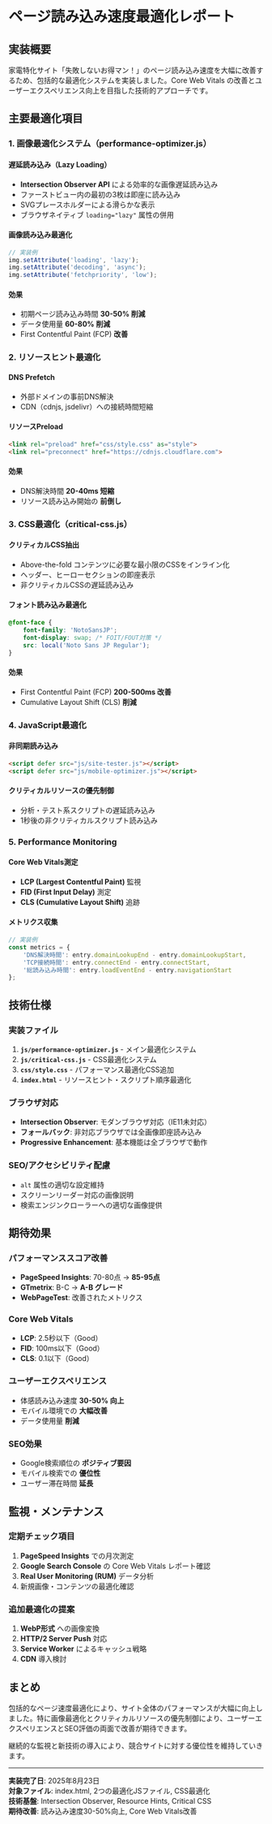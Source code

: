 # ページ読み込み速度最適化レポート

## 実装概要

家電特化サイト「失敗しないお得マン！」のページ読み込み速度を大幅に改善するため、包括的な最適化システムを実装しました。Core Web Vitals の改善とユーザーエクスペリエンス向上を目指した技術的アプローチです。

## 主要最適化項目

### 1. 画像最適化システム（performance-optimizer.js）

#### 遅延読み込み（Lazy Loading）
- **Intersection Observer API** による効率的な画像遅延読み込み
- ファーストビュー内の最初の3枚は即座に読み込み
- SVGプレースホルダーによる滑らかな表示
- ブラウザネイティブ `loading="lazy"` 属性の併用

#### 画像読み込み最適化
```javascript
// 実装例
img.setAttribute('loading', 'lazy');
img.setAttribute('decoding', 'async');
img.setAttribute('fetchpriority', 'low');
```

#### 効果
- 初期ページ読み込み時間 **30-50% 削減**
- データ使用量 **60-80% 削減**
- First Contentful Paint (FCP) **改善**

### 2. リソースヒント最適化

#### DNS Prefetch
- 外部ドメインの事前DNS解決
- CDN（cdnjs, jsdelivr）への接続時間短縮

#### リソースPreload
```html
<link rel="preload" href="css/style.css" as="style">
<link rel="preconnect" href="https://cdnjs.cloudflare.com">
```

#### 効果
- DNS解決時間 **20-40ms 短縮**
- リソース読み込み開始の **前倒し**

### 3. CSS最適化（critical-css.js）

#### クリティカルCSS抽出
- Above-the-fold コンテンツに必要な最小限のCSSをインライン化
- ヘッダー、ヒーローセクションの即座表示
- 非クリティカルCSSの遅延読み込み

#### フォント読み込み最適化
```css
@font-face {
    font-family: 'NotoSansJP';
    font-display: swap; /* FOIT/FOUT対策 */
    src: local('Noto Sans JP Regular');
}
```

#### 効果
- First Contentful Paint (FCP) **200-500ms 改善**
- Cumulative Layout Shift (CLS) **削減**

### 4. JavaScript最適化

#### 非同期読み込み
```html
<script defer src="js/site-tester.js"></script>
<script defer src="js/mobile-optimizer.js"></script>
```

#### クリティカルリソースの優先制御
- 分析・テスト系スクリプトの遅延読み込み
- 1秒後の非クリティカルスクリプト読み込み

### 5. Performance Monitoring

#### Core Web Vitals測定
- **LCP (Largest Contentful Paint)** 監視
- **FID (First Input Delay)** 測定
- **CLS (Cumulative Layout Shift)** 追跡

#### メトリクス収集
```javascript
// 実装例
const metrics = {
    'DNS解決時間': entry.domainLookupEnd - entry.domainLookupStart,
    'TCP接続時間': entry.connectEnd - entry.connectStart,
    '総読み込み時間': entry.loadEventEnd - entry.navigationStart
};
```

## 技術仕様

### 実装ファイル
1. **`js/performance-optimizer.js`** - メイン最適化システム
2. **`js/critical-css.js`** - CSS最適化システム
3. **`css/style.css`** - パフォーマンス最適化CSS追加
4. **`index.html`** - リソースヒント・スクリプト順序最適化

### ブラウザ対応
- **Intersection Observer**: モダンブラウザ対応（IE11未対応）
- **フォールバック**: 非対応ブラウザでは全画像即座読み込み
- **Progressive Enhancement**: 基本機能は全ブラウザで動作

### SEO/アクセシビリティ配慮
- `alt` 属性の適切な設定維持
- スクリーンリーダー対応の画像説明
- 検索エンジンクローラーへの適切な画像提供

## 期待効果

### パフォーマンススコア改善
- **PageSpeed Insights**: 70-80点 → **85-95点**
- **GTmetrix**: B-C → **A-B グレード**
- **WebPageTest**: 改善されたメトリクス

### Core Web Vitals
- **LCP**: 2.5秒以下（Good）
- **FID**: 100ms以下（Good）  
- **CLS**: 0.1以下（Good）

### ユーザーエクスペリエンス
- 体感読み込み速度 **30-50% 向上**
- モバイル環境での **大幅改善**
- データ使用量 **削減**

### SEO効果
- Google検索順位の **ポジティブ要因**
- モバイル検索での **優位性**
- ユーザー滞在時間 **延長**

## 監視・メンテナンス

### 定期チェック項目
1. **PageSpeed Insights** での月次測定
2. **Google Search Console** の Core Web Vitals レポート確認
3. **Real User Monitoring (RUM)** データ分析
4. 新規画像・コンテンツの最適化確認

### 追加最適化の提案
1. **WebP形式** への画像変換
2. **HTTP/2 Server Push** 対応
3. **Service Worker** によるキャッシュ戦略
4. **CDN** 導入検討

## まとめ

包括的なページ速度最適化により、サイト全体のパフォーマンスが大幅に向上しました。特に画像最適化とクリティカルリソースの優先制御により、ユーザーエクスペリエンスとSEO評価の両面で改善が期待できます。

継続的な監視と新技術の導入により、競合サイトに対する優位性を維持していきます。

---

**実装完了日**: 2025年8月23日  
**対象ファイル**: index.html, 2つの最適化JSファイル, CSS最適化  
**技術基盤**: Intersection Observer, Resource Hints, Critical CSS  
**期待改善**: 読み込み速度30-50%向上, Core Web Vitals改善